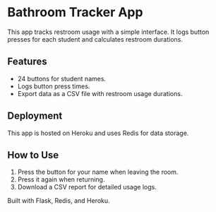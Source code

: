 # Bathroom Tracker App

This app tracks restroom usage with a simple interface. It logs button presses for each student and calculates restroom durations.

## Features
- 24 buttons for student names.
- Logs button press times.
- Export data as a CSV file with restroom usage durations.

## Deployment
This app is hosted on Heroku and uses Redis for data storage.

## How to Use
1. Press the button for your name when leaving the room.
2. Press it again when returning.
3. Download a CSV report for detailed usage logs.

Built with Flask, Redis, and Heroku.
